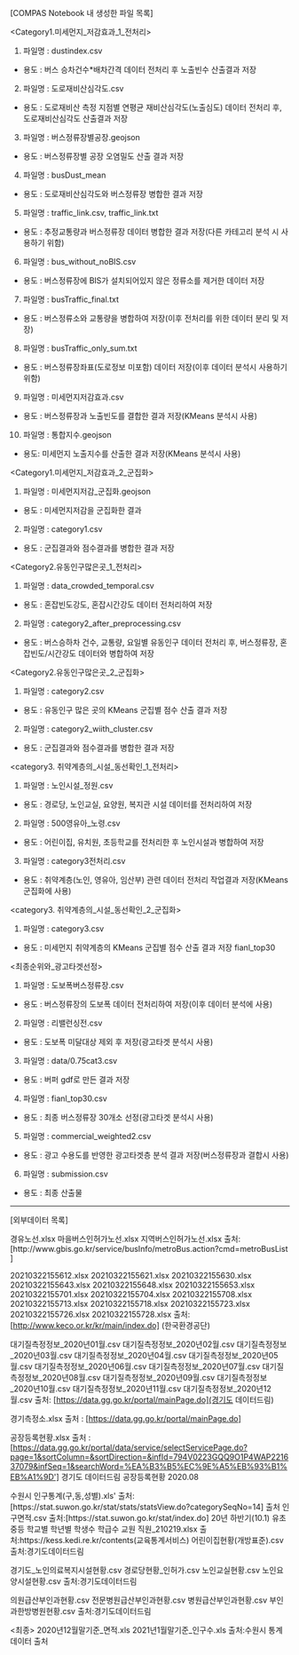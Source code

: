 [COMPAS Notebook 내 생성한 파일 목록]

<Category1.미세먼지_저감효과_1_전처리>
1. 파일명 : dustindex.csv
 - 용도 : 버스 승차건수*배차간격 데이터 전처리 후 노출빈수 산출결과 저장
2. 파일명 : 도로재비산심각도.csv
 - 용도 : 도로재비산 측정 지점별 연평균 재비산심각도(노출심도) 데이터 전처리 후, 도로재비산심각도 산출결과 저장
3. 파일명 : 버스정류장별공장.geojson
- 용도 : 버스정류장별 공장 오염밀도 산출 결과 저장
4. 파일명 : busDust_mean
 - 용도 : 도로재비산심각도와 버스정류장 병합한 결과 저장
5. 파일명 : traffic_link.csv, traffic_link.txt
 - 용도 : 추정교통량과 버스정류장 데이터 병합한 결과 저장(다른 카테고리 분석 시 사용하기 위함)
6. 파일명 : bus_without_noBIS.csv
 - 용도 : 버스정류장에 BIS가 설치되어있지 않은 정류소를 제거한 데이터 저장
7. 파일명 : busTraffic_final.txt
 - 용도 : 버스정류소와 교통량을 병합하여 저장(이후 전처리를 위한 데이터 분리 및 저장)
8. 파일명 : busTraffic_only_sum.txt
 - 용도 : 버스정류장좌표(도로정보 미포함) 데이터 저장(이후 데이터 분석시 사용하기 위함)
9. 파일명 : 미세먼지저감효과.csv
 - 용도 : 버스정류장과 노출빈도를 결합한 결과 저장(KMeans 분석시 사용)
10. 파일명 : 통합지수.geojson
 - 용도: 미세먼지 노출지수를 산출한 결과 저장(KMeans 분석시 사용)

<Category1.미세먼지_저감효과_2_군집화>
1. 파일명 : 미세먼지저감_군집화.geojson
 - 용도 : 미세먼지저감을 군집화한 결과
2. 파일명 : category1.csv
 - 용도 : 군집결과와 점수결과를 병합한 결과 저장


<Category2.유동인구많은곳_1_전처리>
1. 파일명 : data_crowded_temporal.csv
 - 용도 : 혼잡빈도강도, 혼잡시간강도 데이터 전처리하여 저장
2. 파일명 : category2_after_preprocessing.csv
 - 용도 : 버스승하차 건수, 교통량, 요일별 유동인구 데이터 전처리 후, 버스정류장, 혼잡빈도/시간강도 데이터와 병합하여 저장

<Category2.유동인구많은곳_2_군집화>
1. 파일명 : category2.csv
 - 용도 : 유동인구 많은 곳의 KMeans 군집별 점수 산출 결과 저장
2. 파일명 : category2_wiith_cluster.csv
 - 용도 : 군집결과와 점수결과를 병합한 결과 저장


<category3. 취약계층의_시설_동선확인_1_전처리>
1. 파일명 : 노인시설_정원.csv
 - 용도 : 경로당, 노인교실, 요양원, 복지관 시설 데이터를 전처리하여 저장
2. 파일명 : 500영유아_노령.csv
 - 용도 : 어린이집, 유치원, 초등학교를 전처리한 후 노인시설과 병합하여 저장
3. 파일명 : category3전처리.csv
 - 용도 : 취약계층(노인, 영유아, 임산부) 관련 데이터 전처리 작업결과 저장(KMeans 군집화에 사용)

<category3. 취약계층의_시설_동선확인_2_군집화>
1. 파일명 : category3.csv 
 - 용도 : 미세먼지 취약계층의 KMeans 군집별 점수 산출 결과 저장
fianl_top30


<최종순위와_광고타겟선정>
1. 파일명 : 도보폭버스정류장.csv
 - 용도 : 버스정류장의 도보폭 데이터 전처리하여 저장(이후 데이터 분석에 사용)
2. 파일명 : 리밸런싱전.csv
 - 용도 : 도보폭 미달대상 제외 후 저장(광고타겟 분석시 사용)
3. 파일명 : data/0.75cat3.csv
 - 용도 : 버퍼 gdf로 만든 결과 저장
4. 파일명 : fianl_top30.csv
 - 용도 : 최종 버스정류장 30개소 선정(광고타겟 분석시 사용)
5. 파일명 : commercial_weighted2.csv
 - 용도 : 광고 수용도를 반영한 광고타겟층 분석 결과 저장(버스정류장과 결합시 사용)
6. 파일명 : submission.csv
 - 용도 : 최종 산출물

-----------------------------------------------------------------------------------------------

[외부데이터 목록]

<Category1-1> 
경유노선.xlsx
마을버스인허가노선.xlsx
지역버스인허가노선.xlsx
출처:[http://www.gbis.go.kr/service/busInfo/metroBus.action?cmd=metroBusList ]

20210322155612.xlsx
20210322155621.xlsx
20210322155630.xlsx
20210322155643.xlsx
20210322155648.xlsx
20210322155653.xlsx
20210322155701.xlsx
20210322155704.xlsx
20210322155708.xlsx
20210322155713.xlsx
20210322155718.xlsx
20210322155723.xlsx
20210322155726.xlsx
20210322155728.xlsx
출처:[http://www.keco.or.kr/kr/main/index.do] (한국환경공단)

대기질측정정보_2020년01월.csv
대기질측정정보_2020년02월.csv
대기질측정정보_2020년03월.csv
대기질측정정보_2020년04월.csv
대기질측정정보_2020년05월.csv
대기질측정정보_2020년06월.csv
대기질측정정보_2020년07월.csv
대기질측정정보_2020년08월.csv
대기질측정정보_2020년09월.csv
대기질측정정보_2020년10월.csv
대기질측정정보_2020년11월.csv
대기질측정정보_2020년12월.csv
출처: [https://data.gg.go.kr/portal/mainPage.do](경기도 데이터드림)

경기측정소.xlsx
출처 : [https://data.gg.go.kr/portal/mainPage.do]

공장등록현황.xlsx
출처 : [https://data.gg.go.kr/portal/data/service/selectServicePage.do?page=1&sortColumn=&sortDirection=&infId=794V0223GQQ9O1P4WAP221637079&infSeq=1&searchWord=%EA%B3%B5%EC%9E%A5%EB%93%B1%EB%A1%9D'] 경기도 데이터드림 공장등록현황 2020.08

<Category1-2>
수원시 인구통계(구,동,성별).xls'
출처:[https://stat.suwon.go.kr/stat/stats/statsView.do?categorySeqNo=14] 출처

<Category2-2>
인구면적.csv
출처:[https://stat.suwon.go.kr/stat/index.do]

<Category3-1>
20년 하반기(10.1) 유초중등 학교별 학년별 학생수 학급수 교원 직원_210219.xlsx
출처:https://kess.kedi.re.kr/contents(교육통계서비스)
어린이집현황(개방표준).csv
출처:경기도데이터드림

경기도_노인의료복지시설현황.csv
경로당현황_인허가.csv
노인교실현황.csv
노인요양시설현황.csv
출처:경기도데이터드림

의원급산부인과현황.csv
전문병원급산부인과현황.csv
병원급산부인과현황.csv
부인과한방병원현황.csv
출처:경기도데이터드림

<최종>
2020년12월말기준_면적.xls
2021년1월말기준_인구수.xls
출처:수원시 통계 데이터 출처